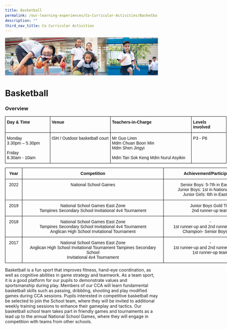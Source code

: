 ```yaml
---
title: Basketball
permalink: /our-learning-experiences/Co-Curricular-Activities/Basketball/
description: ""
third_nav_title: Co Curricular Activities
---
```

![](/images/Our%20Learning%20Experiences.jpg)

Basketball
==========

### **Overview**

<style type="text/css">
.tg  {border-collapse:collapse;border-spacing:0;}
.tg td{border-color:black;border-style:solid;border-width:1px;font-family:Arial, sans-serif;font-size:14px;
  overflow:hidden;padding:10px 5px;word-break:normal;}
.tg th{border-color:black;border-style:solid;border-width:1px;font-family:Arial, sans-serif;font-size:14px;
  font-weight:normal;overflow:hidden;padding:10px 5px;word-break:normal;}
.tg .tg-clkh{color:#121212;font-weight:bold;text-align:left;vertical-align:top}
.tg .tg-kk00{color:#121212;text-align:left;vertical-align:top}
</style>
<table class="tg" style="undefined;table-layout: fixed; width: 730px">
<colgroup>
<col style="width: 148px">
<col style="width: 199px">
<col style="width: 268px">
<col style="width: 115px">
</colgroup>
<thead>
  <tr>
    <th class="tg-clkh">Day &amp; Time</th>
    <th class="tg-clkh">Venue</th>
    <th class="tg-clkh">Teachers-in-Charge</th>
    <th class="tg-clkh">Levels involved</th>
  </tr>
</thead>
<tbody>
  <tr>
    <td class="tg-kk00">Monday<br>3.30pm – 5.30pm<br><br>Friday<br>8.30am - 10am</td>
    <td class="tg-kk00">ISH / Outdoor basketball court</td>
    <td class="tg-kk00">Mr Guo Liren <br>Mdm Chuan Boon Min <br>Mdm Shen Jingyi <br><br>Mdm Tan Sok Keng Mdm Nurul Asyikin </td>
    <td class="tg-kk00">P3 - P6</td>
  </tr>
</tbody>
</table>


<style type="text/css">
.tg  {border-collapse:collapse;border-spacing:0;}
.tg td{border-color:black;border-style:solid;border-width:1px;font-family:Arial, sans-serif;font-size:14px;
  overflow:hidden;padding:10px 5px;word-break:normal;}
.tg th{border-color:black;border-style:solid;border-width:1px;font-family:Arial, sans-serif;font-size:14px;
  font-weight:normal;overflow:hidden;padding:10px 5px;word-break:normal;}
.tg .tg-kf4z{color:#121212;font-weight:bold;text-align:center;vertical-align:top}
.tg .tg-21zi{color:#121212;text-align:center;vertical-align:top}
</style>
<table class="tg" style="undefined;table-layout: fixed; width: 832px">
<colgroup>
<col style="width: 56px">
<col style="width: 467px">
<col style="width: 309px">
</colgroup>
<thead>
  <tr>
    <th class="tg-kf4z">Year</th>
    <th class="tg-kf4z">Competition</th>
    <th class="tg-kf4z">Achievement/Participation</th>
  </tr>
</thead>
<tbody>
  <tr>
    <td class="tg-21zi">2022</td>
    <td class="tg-21zi"><span style="font-weight:normal;color:#121212">National School Games</span></td>
    <td class="tg-21zi"><span style="font-weight:normal;color:#121212">Senior Boys: 5-7</span>th <span style="font-weight:normal;color:#121212">in East Zone</span><br><span style="font-weight:normal;color:#121212">Junior Boys: 1</span>st <span style="font-weight:normal;color:#121212">in Nationals Tier 2</span><br><span style="font-weight:normal;color:#121212">Junior Girls: 6</span>th <span style="font-weight:normal;color:#121212">in East Zone</span></td>
  </tr>
  <tr>
    <td class="tg-21zi">2019</td>
    <td class="tg-21zi"><span style="font-weight:normal;color:#121212">National School Games East Zone</span><br><span style="font-weight:normal;color:#121212">Tampines Secondary School Invitational 4v4 Tournament</span></td>
    <td class="tg-21zi"><span style="font-weight:normal;color:#121212">Junior Boys Gold Tier</span><br><span style="font-weight:normal;color:#121212">2nd runner-up team</span></td>
  </tr>
  <tr>
    <td class="tg-21zi">2018</td>
    <td class="tg-21zi"><span style="font-weight:normal;color:#121212">National School Games East Zone</span><br><span style="font-weight:normal;color:#121212">Tampines Secondary School Invitational 4v4 Tournament</span><br><span style="font-weight:normal;color:#121212">Anglican High School Invitational Tournament</span></td>
    <td class="tg-21zi"><span style="font-weight:normal;color:#121212">-</span><br><span style="font-weight:normal;color:#121212">1st runner-up and 2nd runner-up teams</span><br><span style="font-weight:normal;color:#121212">Champion- Senior Boys team</span></td>
  </tr>
  <tr>
    <td class="tg-21zi">2017</td>
    <td class="tg-21zi"><span style="font-weight:normal;color:#121212">National School Games East Zone</span><br><span style="font-weight:normal;color:#121212">Anglican High School Invitational Tournament Tampines Secondary School </span><br><span style="font-weight:normal;color:#121212">Invitational 4v4 Tournament</span></td>
    <td class="tg-21zi"><span style="font-weight:normal;color:#121212">-</span><br><span style="font-weight:normal;color:#121212">1st runner-up and 2nd runner-up teams</span><br><span style="font-weight:normal;color:#121212">1st runner-up team</span></td>
  </tr>
</tbody>
</table>


Basketball is a fun sport that improves fitness, hand-eye coordination, as well as cognitive abilities in game strategy and teamwork. As a team sport, it is a good platform for our pupils to demonstrate values and sportsmanship during play. Members of our CCA will learn fundamental basketball skills such as passing, dribbling, shooting and play modified games during CCA sessions. Pupils interested in competitive basketball may be selected to join the School team, where they will be invited to additional weekly training sessions to enhance their gameplay and tactics. Our basketball school team takes part in friendly games and tournaments as a lead up to the annual National School Games, where they will engage in competition with teams from other schools.